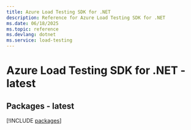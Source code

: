 ```yaml
---
title: Azure Load Testing SDK for .NET
description: Reference for Azure Load Testing SDK for .NET
ms.date: 06/18/2025
ms.topic: reference
ms.devlang: dotnet
ms.service: load-testing
---
```

# Azure Load Testing SDK for .NET - latest
## Packages - latest
[!INCLUDE [packages](load-testing-index.md)]